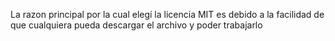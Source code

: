 La razon principal por la cual elegí la licencia MIT es debido a la facilidad de que cualquiera pueda descargar el archivo y poder trabajarlo 

<!---
LuisPRM/LuisPRM is a ✨ special ✨ repository because its `README.md` (this file) appears on your GitHub profile.
You can click the Preview link to take a look at your changes.
--->
